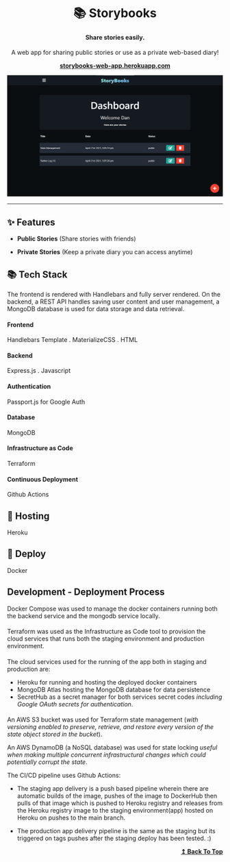 <h1 id="header" align="center">📚 Storybooks</h1>

<h4 align="center">Share stories easily.</h4>

<p align="center">A web app for sharing public stories or use as a private web-based diary!</p>

**<p align="center"><a href="https://storybooks-web-app.herokuapp.com">storybooks-web-app.herokuapp.com</a></p>**

<p align="center"><img width alt="storybooks-img-preview" src="./public/images/storybooks-web-app-preview.png" width="480"></p>

---

## ✨ Features

- **Public Stories** (Share stories with friends)

- **Private Stories** (Keep a private diary you can access anytime)

## 📚 Tech Stack

The frontend is rendered with Handlebars and fully server rendered. On the backend, a REST API handles saving user content and user management, a MongoDB database is used for data storage and data retrieval.

#### Frontend

Handlebars Template . MaterializeCSS . HTML

#### Backend

Express.js . Javascript

#### Authentication

Passport.js for Google Auth

#### Database

MongoDB

#### Infrastructure as Code

Terraform

#### Continuous Deployment

Github Actions

## 💫 Hosting

Heroku

## 🚀 Deploy

Docker

## Development - Deployment Process

Docker Compose was used to manage the docker containers running both the backend service and the mongodb service locally.

####

Terraform was used as the Infrastructure as Code tool to provision the cloud services that runs both the staging environment and production environment.

####

The cloud services used for the running of the app both in staging and production are:
  - Heroku for running and hosting the deployed docker containers
  - MongoDB Atlas hosting the MongoDB database for data persistence
  - SecretHub as a secret manager for both services secret codes _including Google OAuth secrets for authentication_.

####

An AWS S3 bucket was used for Terraform state management (_with versioning enabled to preserve, retrieve, and restore every version of the state object stored in the bucket_).

An AWS DynamoDB (a NoSQL database) was used for state locking _useful when making multiple concurrent infrastructural changes which could potentially corrupt the state_.

The CI/CD pipeline uses Github Actions:

  -  The staging app delivery is a push based pipeline wherein there are automatic builds of the image, pushes of the image to DockerHub then pulls of that image which is pushed to Heroku registry and releases from the Heroku registry image to the staging environment(app) hosted on Heroku on pushes to the main branch.

  -  The production app delivery pipeline is the same as the staging but its triggered on tags pushes after the staging deploy has been tested. :)

<div align="right">
    <b><a href="#header">↥ Back To Top</a></b>
</div>
